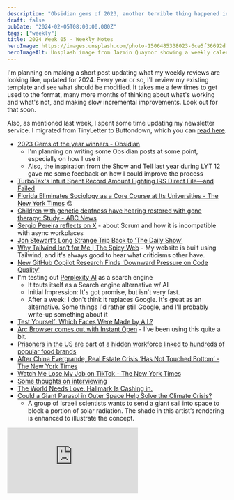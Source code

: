 ```yaml
---
description: "Obsidian gems of 2023, another terrible thing happened in Florida, restoring children deafness, giant parasol could alleviate Global Warming, and Tailwind criticism."
draft: false
pubDate: "2024-02-05T08:00:00.000Z"
tags: ["weekly"]
title: 2024 Week 05 - Weekly Notes
heroImage: https://images.unsplash.com/photo-1506485338023-6ce5f36692df?ixlib=rb-4.0.3&ixid=M3wxMjA3fDB8MHxwaG90by1wYWdlfHx8fGVufDB8fHx8fA%3D%3D&auto=format&fit=crop&w=2370&q=80
heroImageAlt: Unsplash image from Jazmin Quaynor showing a weekly calendar
---
```


I'm planning on making a short post updating what my weekly reviews are looking like, updated for 2024.
Every year or so, I'll review my existing template and see what should be modified. It takes me a few times to get used to the format, many more months of thinking about what's working and what's not, and making slow incremental improvements. Look out for that soon.

Also, as mentioned last week, I spent some time updating my newsletter service. I migrated from TinyLetter to Buttondown, which you can [read here](/blog/2024-02-01-newsletter-announcement/).

- [2023 Gems of the year winners - Obsidian](https://obsidian.md/blog/2023-goty-winners/)
  - I'm planning on writing some Obsidian posts at some point, especially on how I use it
  - Also, the inspiration from the Show and Tell last year during LYT 12 gave me some feedback on how I could improve the process
- [TurboTax's Intuit Spent Record Amount Fighting IRS Direct File—and Failed](https://substack.perfectunion.us/p/turbotaxs-intuit-spent-record-amount)
- [Florida Eliminates Sociology as a Core Course at Its Universities - The New York Times](https://www.nytimes.com/2024/01/24/us/florida-universities-sociology.html?campaign_id=9&emc=edit_nn_20240125&instance_id=113416&nl=the-morning&regi_id=197092347&segment_id=156264&te=1&user_id=53888c42b17ce2b613ad43a8e73d64ef) 😡
- [Children with genetic deafness have hearing restored with gene therapy: Study - ABC News](https://abcnews.go.com/Health/children-genetic-deafness-hearing-restored-gene-therapy-study/story?id=106641428&utm_source=tldrnewsletter)
- [Sergio Pereira reflects on X](https://twitter.com/SergioRocks/status/1749862208001991074) - about Scrum and how it is incompatible with async workplaces
- [Jon Stewart’s Long Strange Trip Back to ‘The Daily Show’](https://www.rollingstone.com/tv-movies/tv-movie-features/jon-stewart-daily-show-return-journey-hbo-apple-tv-hollywood-stand-up-1234955518/amp/)
- [Why Tailwind Isn’t for Me | The Spicy Web](https://www.spicyweb.dev/why-tailwind-isnt-for-me/?utm_source=tldrwebdev) - My website is built using Tailwind, and it's always good to hear what criticisms other have.
- [New GitHub Copilot Research Finds 'Downward Pressure on Code Quality'](https://visualstudiomagazine.com/articles/2024/01/25/copilot-research.aspx)
- I'm testing out [Perplexity AI](https://www.perplexity.ai/) as a search engine
  - It touts itself as a Search engine alternative w/ AI
  - Initial Impression: It's got promise, but isn't very fast.
  - After a week: I don't think it replaces Google. It's great as an alternative. Some things I'd rather still Google, and I'll probably write-up something about it
- [Test Yourself: Which Faces Were Made by A.I.?](https://www.nytimes.com/interactive/2024/01/19/technology/artificial-intelligence-image-generators-faces-quiz.html?campaign_id=190&emc=edit_ufn_20240130&instance_id=113898&nl=from-the-times&regi_id=197092347&segment_id=156849&te=1&user_id=53888c42b17ce2b613ad43a8e73d64ef)
- [Arc Browser comes out with Instant Open](https://www.theverge.com/2024/2/1/24058013/arc-browser-smart-folders-browse-for-me-ai) - I've been using this quite a bit.
- [Prisoners in the US are part of a hidden workforce linked to hundreds of popular food brands](https://news.yahoo.com/prisoners-us-part-hidden-workforce-125458768.html)
- [After China Evergrande, Real Estate Crisis ‘Has Not Touched Bottom’ - The New York Times](https://www.nytimes.com/2024/01/30/business/china-evergrande-real-estate.html?campaign_id=9&emc=edit_nn_20240130&instance_id=113843&nl=the-morning&regi_id=197092347&segment_id=156791&te=1&user_id=53888c42b17ce2b613ad43a8e73d64ef)
- [Watch Me Lose My Job on TikTok - The New York Times](https://www.nytimes.com/2024/01/30/technology/social-media-tech-layoffs.html?campaign_id=9&emc=edit_nn_20240130&instance_id=113843&nl=the-morning&regi_id=197092347&segment_id=156791&te=1&user_id=53888c42b17ce2b613ad43a8e73d64ef)
- [Some thoughts on interviewing](https://jeanhsu.substack.com/p/some-thoughts-on-interviewing)
- [The World Needs Love. Hallmark Is Cashing in.](https://www.nytimes.com/2024/01/31/magazine/hallmark-channel-loveuary.html?unlocked_article_code=1.R00.o37J.lreaBB5kXE5V&bgrp=g&smid=url-share)
- [Could a Giant Parasol in Outer Space Help Solve the Climate Crisis?](https://www.nytimes.com/2024/02/02/climate/sun-shade-climate-geoengineering.html?unlocked_article_code=1.SU0.p39H.wQTuu3uMKuvf&smid=nytcore-ios-share)
  - A group of Israeli scientists wants to send a giant sail into space to block a portion of solar radiation. The shade in this artist’s rendering is enhanced to illustrate the concept.

<iframe 
  class="aspect-video w-full my-2"
  src="https://www.youtube.com/embed/lJH0HtTxEz0?si=sk57D7j83gUaq5Kr"
  title="YouTube video player"
  frameborder="0"
  allow="accelerometer; autoplay; clipboard-write; encrypted-media; gyroscope; picture-in-picture; web-share"
  allowfullscreen></iframe>